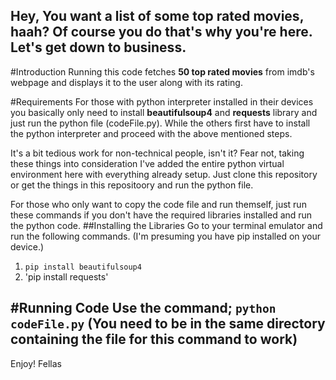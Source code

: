 Hey, You want a list of some top rated movies, haah? Of course you do
that's why you're here. Let's get down to business.
---
#Introduction
Running this code fetches **50 top rated movies** from imdb's webpage
and displays it to the user along with its rating. 
[^1]: That's all it does. Told you earlier not to come to my repo's with
higher expectations. 

#Requirements
For those with python interpreter installed in their devices you basically
only need to install **beautifulsoup4** and **requests** library and just run the python file (codeFile.py).
While the others first have to install the python interpreter and proceed with the above mentioned steps.

It's a bit tedious work for non-technical people, isn't it? Fear not, taking these things into consideration
I've added the entire python virtual environment here with everything already setup. 
Just clone this repository or get the things in this repositoory and run the python file.

For those who only want to copy the code file and run themself, just run these commands if you don't have the required libraries installed and run the python code.
##Installing the Libraries
Go to your terminal emulator and run the following commands. (I'm presuming you have pip installed on your device.)
1. `pip install beautifulsoup4`
2. 'pip install requests'

#Running Code
Use the command;
`python codeFile.py`
(You need to be in the same directory containing the file for this command to work)
---
Enjoy! Fellas
